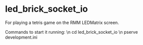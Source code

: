 # led_brick_socket_io

For playing a tetris game on the RMM LEDMatrix screen.

Commands to start it running: \n
cd led_brick_socket_io \n
pserve development.ini
